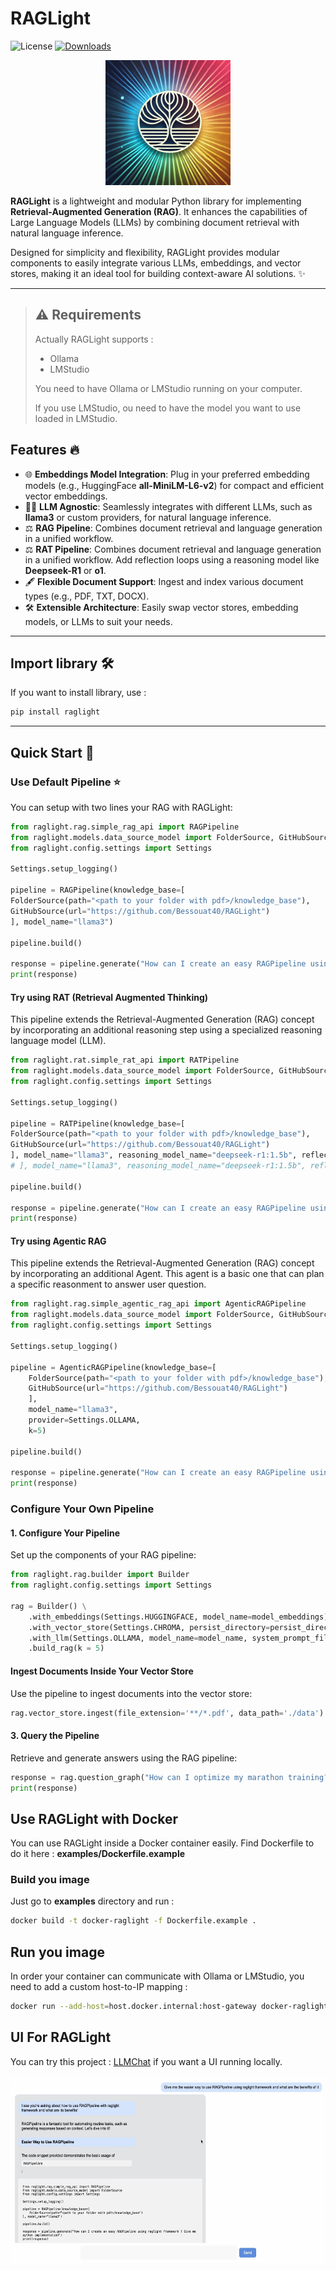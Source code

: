 # RAGLight

![License](https://img.shields.io/github/license/Bessouat40/RAGLight)
[![Downloads](https://static.pepy.tech/personalized-badge/raglight?period=total&units=international_system&left_color=grey&right_color=red&left_text=Downloads)](https://pepy.tech/projects/raglight)

<div align="center">
    <img alt="RAGLight" height="200px" src="./media/raglight.png">
</div>

**RAGLight** is a lightweight and modular Python library for implementing **Retrieval-Augmented Generation (RAG)**. It enhances the capabilities of Large Language Models (LLMs) by combining document retrieval with natural language inference.

Designed for simplicity and flexibility, RAGLight provides modular components to easily integrate various LLMs, embeddings, and vector stores, making it an ideal tool for building context-aware AI solutions. ✨

---

> ## ⚠️ Requirements
>
> Actually RAGLight supports :
>
> - Ollama
> - LMStudio
>
> You need to have Ollama or LMStudio running on your computer.
>
> If you use LMStudio, ou need to have the model you want to use loaded in LMStudio.

## Features 🔥

- 🌐 **Embeddings Model Integration**: Plug in your preferred embedding models (e.g., HuggingFace **all-MiniLM-L6-v2**) for compact and efficient vector embeddings.
- 🧙🏽 **LLM Agnostic**: Seamlessly integrates with different LLMs, such as **llama3** or custom providers, for natural language inference.
- ⚖️ **RAG Pipeline**: Combines document retrieval and language generation in a unified workflow.
- ⚖️ **RAT Pipeline**: Combines document retrieval and language generation in a unified workflow. Add reflection loops using a reasoning model like **Deepseek-R1** or **o1**.
- 🖋️ **Flexible Document Support**: Ingest and index various document types (e.g., PDF, TXT, DOCX).
- 🛠️ **Extensible Architecture**: Easily swap vector stores, embedding models, or LLMs to suit your needs.

---

## Import library 🛠️

If you want to install library, use :

```bash
pip install raglight
```

---

## Quick Start 🚀

### Use Default Pipeline ⭐️

You can setup with two lines your RAG with RAGLight:

```python
from raglight.rag.simple_rag_api import RAGPipeline
from raglight.models.data_source_model import FolderSource, GitHubSource
from raglight.config.settings import Settings

Settings.setup_logging()

pipeline = RAGPipeline(knowledge_base=[
FolderSource(path="<path to your folder with pdf>/knowledge_base"),
GitHubSource(url="https://github.com/Bessouat40/RAGLight")
], model_name="llama3")

pipeline.build()

response = pipeline.generate("How can I create an easy RAGPipeline using raglight framework ? Give me python implementation")
print(response)
```

#### Try using RAT (Retrieval Augmented Thinking)

This pipeline extends the Retrieval-Augmented Generation (RAG) concept by incorporating
an additional reasoning step using a specialized reasoning language model (LLM).

```python
from raglight.rat.simple_rat_api import RATPipeline
from raglight.models.data_source_model import FolderSource, GitHubSource
from raglight.config.settings import Settings

Settings.setup_logging()

pipeline = RATPipeline(knowledge_base=[
FolderSource(path="<path to your folder with pdf>/knowledge_base"),
GitHubSource(url="https://github.com/Bessouat40/RAGLight")
], model_name="llama3", reasoning_model_name="deepseek-r1:1.5b", reflection=2, provider=SETTINGS.OLLAMA, k=5) # default : provider = Settings.Ollama
# ], model_name="llama3", reasoning_model_name="deepseek-r1:1.5b", reflection=1, provider=SETTINGS.LMSTUDIO)

pipeline.build()

response = pipeline.generate("How can I create an easy RAGPipeline using raglight framework ? Give me the the easier python implementation")
print(response)
```

#### Try using Agentic RAG

This pipeline extends the Retrieval-Augmented Generation (RAG) concept by incorporating
an additional Agent. This agent is a basic one that can plan a specific reasonment to answer user question.

```python
from raglight.rag.simple_agentic_rag_api import AgenticRAGPipeline
from raglight.models.data_source_model import FolderSource, GitHubSource
from raglight.config.settings import Settings

Settings.setup_logging()

pipeline = AgenticRAGPipeline(knowledge_base=[
    FolderSource(path="<path to your folder with pdf>/knowledge_base"),
    GitHubSource(url="https://github.com/Bessouat40/RAGLight")
    ],
    model_name="llama3",
    provider=Settings.OLLAMA,
    k=5)

pipeline.build()

response = pipeline.generate("How can I create an easy RAGPipeline using raglight framework ? Give me python implementation")
print(response)
```

### Configure Your Own Pipeline

#### **1. Configure Your Pipeline**

Set up the components of your RAG pipeline:

```python
from raglight.rag.builder import Builder
from raglight.config.settings import Settings

rag = Builder() \
    .with_embeddings(Settings.HUGGINGFACE, model_name=model_embeddings) \
    .with_vector_store(Settings.CHROMA, persist_directory=persist_directory, collection_name=collection_name) \
    .with_llm(Settings.OLLAMA, model_name=model_name, system_prompt_file=system_prompt_directory, provider=Settings.LMStudio) \
    .build_rag(k = 5)
```

#### Ingest Documents Inside Your Vector Store

Use the pipeline to ingest documents into the vector store:

```python
rag.vector_store.ingest(file_extension='**/*.pdf', data_path='./data')
```

#### **3. Query the Pipeline**

Retrieve and generate answers using the RAG pipeline:

```python
response = rag.question_graph("How can I optimize my marathon training?")
print(response)
```

## Use RAGLight with Docker

You can use RAGLight inside a Docker container easily.
Find Dockerfile to do it here : **examples/Dockerfile.example**

### Build you image

Just go to **examples** directory and run :

```bash
docker build -t docker-raglight -f Dockerfile.example .
```

## Run you image

In order your container can communicate with Ollama or LMStudio, you need to add a custom host-to-IP mapping :

```bash
docker run --add-host=host.docker.internal:host-gateway docker-raglight
```

## UI For RAGLight

You can try this project : [LLMChat](https://github.com/Bessouat40/LLMChat) if you want a UI running locally.

<div align="center">
    <img alt="RAGLight" height="300" src="./media/llmchat.jpg">
</div>
